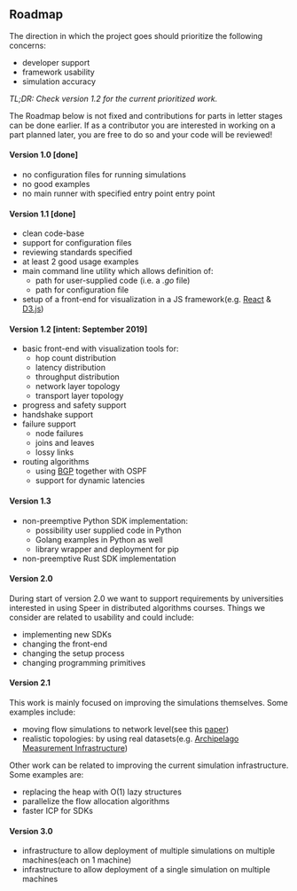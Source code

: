 ## Roadmap

The direction in which the project goes should prioritize the following concerns:
 - developer support
 - framework usability
 - simulation accuracy

*TL;DR: Check version 1.2 for the current prioritized work.*

The Roadmap below is not fixed and contributions for parts in letter stages can be done earlier. If as a contributor you are interested in working on a part planned later, you are free to do so and your code will be reviewed!

#### Version 1.0 [done]

- no configuration files for running simulations
- no good examples
- no main runner with specified entry point entry point

#### Version 1.1 [done]

- clean code-base
- support for configuration files
- reviewing standards specified
- at least 2 good usage examples
- main command line utility which allows definition of:
  - path for user-supplied code (i.e. a *.go* file)
  - path for configuration file
- setup of a front-end for visualization in a JS framework(e.g. [React](https://reactjs.org/) & [D3.js](https://d3js.org/))

#### Version 1.2 [intent: September 2019]

- basic front-end with visualization tools for:
  - hop count distribution
  - latency distribution
  - throughput distribution
  - network layer topology
  - transport layer topology
- progress and safety support
- handshake support
- failure support
  - node failures
  - joins and leaves
  - lossy links
- routing algorithms
  - using [BGP](https://en.wikipedia.org/wiki/Border_Gateway_Protocol) together with OSPF
  - support for dynamic latencies

#### Version 1.3
- non-preemptive Python SDK implementation:
    - possibility user supplied code in Python
    - Golang examples in Python as well
    - library wrapper and deployment for pip
- non-preemptive Rust SDK implementation

#### Version 2.0

During start of version 2.0 we want to support requirements by universities interested in using Speer in distributed algorithms courses. Things we consider are related to usability and could include:
- implementing new SDKs
- changing the front-end
- changing the setup process
- changing programming primitives

#### Version 2.1

This work is mainly focused on improving the simulations themselves. Some examples include:
- moving flow simulations to network level(see this [paper](https://dl.acm.org/citation.cfm?id=1272986))
- realistic topologies: by using real datasets(e.g. [Archipelago Measurement Infrastructure](http://www.caida.org/projects/ark/))

Other work can be related to improving the current simulation infrastructure. Some examples are:
- replacing the heap with O(1) lazy structures
- parallelize the flow allocation algorithms
- faster ICP for SDKs

#### Version 3.0

- infrastructure to allow deployment of multiple simulations on multiple machines(each on 1 machine)
- infrastructure to allow deployment of a single simulation on multiple machines
